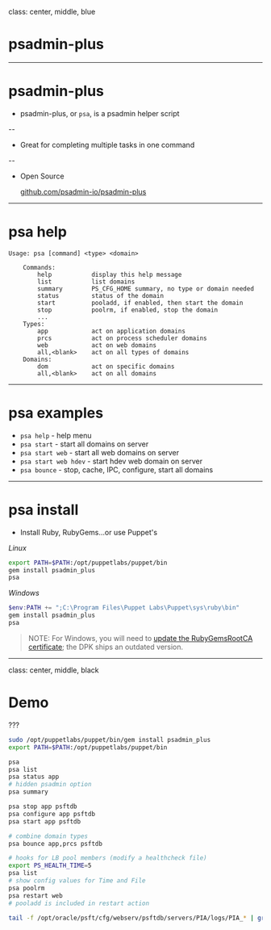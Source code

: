 class: center, middle, blue

# psadmin-plus

---

# psadmin-plus

* psadmin-plus, or  `psa`, is a psadmin helper script

--
* Great for completing multiple tasks in one command

--
* Open Source

  [github.com/psadmin-io/psadmin-plus](https://github.com/psadmin-io/psadmin-plus)

---

# psa help

```
Usage: psa [command] <type> <domain>

    Commands:
        help           display this help message
        list           list domains
        summary        PS_CFG_HOME summary, no type or domain needed
        status         status of the domain
        start          pooladd, if enabled, then start the domain
        stop           poolrm, if enabled, stop the domain
        ...
    Types:
        app            act on application domains
        prcs           act on process scheduler domains
        web            act on web domains
        all,<blank>    act on all types of domains
    Domains:
        dom            act on specific domains
        all,<blank>    act on all domains
```

---

# psa examples

* `psa help`           - help menu
* `psa start`          - start all domains on server
* `psa start web`      - start all web domains on server
* `psa start web hdev` - start hdev web domain on server
* `psa bounce`         - stop, cache, IPC, configure, start all domains

---

# psa install

* Install Ruby, RubyGems...or use Puppet's

*Linux*
```bash
export PATH=$PATH:/opt/puppetlabs/puppet/bin
gem install psadmin_plus
psa
```

*Windows*
```powershell
$env:PATH += ";C:\Program Files\Puppet Labs\Puppet\sys\ruby\bin"
gem install psadmin_plus
psa
```

> NOTE: For Windows, you will need to [update the RubyGemsRootCA certificate](https://gist.github.com/iversond/772e73257c4ca59a9e6137baa7288788); the DPK ships an outdated version.

---

class: center, middle, black

# Demo

???

```bash
sudo /opt/puppetlabs/puppet/bin/gem install psadmin_plus
export PATH=$PATH:/opt/puppetlabs/puppet/bin

psa
psa list
psa status app
# hidden psadmin option
psa summary

psa stop app psftdb
psa configure app psftdb
psa start app psftdb

# combine domain types
psa bounce app,prcs psftdb

# hooks for LB pool members (modify a healthcheck file)
export PS_HEALTH_TIME=5
psa list
# show config values for Time and File
psa poolrm
psa restart web
# pooladd is included in restart action

tail -f /opt/oracle/psft/cfg/webserv/psftdb/servers/PIA/logs/PIA_* | grep RUNNING
```